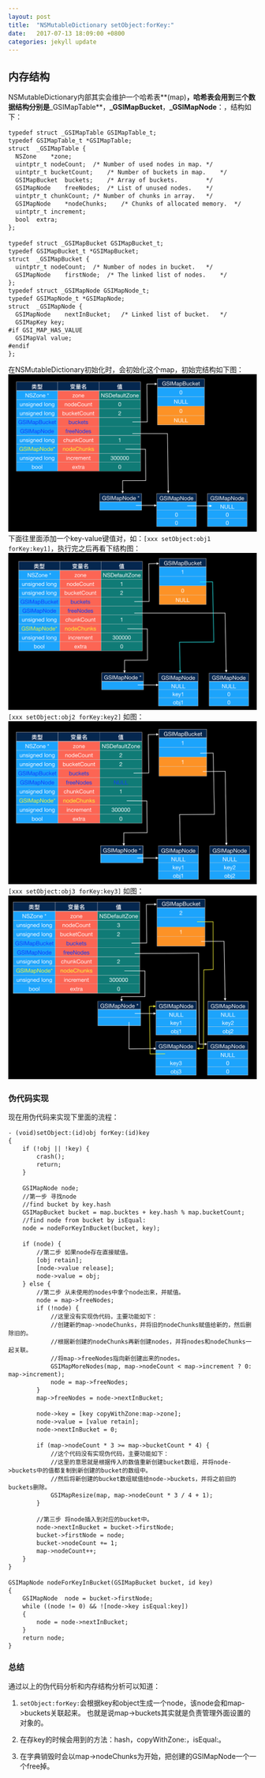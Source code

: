 ```yaml
---
layout: post
title:  "NSMutableDictionary setObject:forKey:"
date:   2017-07-13 18:09:00 +0800
categories: jekyll update
---
```


## 内存结构
NSMutableDictionary内部其实会维护一个哈希表**(map)**，哈希表会用到三个数据结构分别是**_GSIMapTable**，**_GSIMapBucket**，**_GSIMapNode**：，结构如下：

```
typedef struct _GSIMapTable GSIMapTable_t;
typedef GSIMapTable_t *GSIMapTable;
struct	_GSIMapTable {
  NSZone	*zone;
  uintptr_t	nodeCount;	/* Number of used nodes in map.	*/
  uintptr_t	bucketCount;	/* Number of buckets in map.	*/
  GSIMapBucket	buckets;	/* Array of buckets.		*/
  GSIMapNode	freeNodes;	/* List of unused nodes.	*/
  uintptr_t	chunkCount;	/* Number of chunks in array.	*/
  GSIMapNode	*nodeChunks;	/* Chunks of allocated memory.	*/
  uintptr_t	increment;
  bool	extra;
};

typedef struct _GSIMapBucket GSIMapBucket_t;
typedef GSIMapBucket_t *GSIMapBucket;
struct	_GSIMapBucket {
  uintptr_t	nodeCount;	/* Number of nodes in bucket.	*/
  GSIMapNode	firstNode;	/* The linked list of nodes.	*/
};
typedef struct _GSIMapNode GSIMapNode_t;
typedef GSIMapNode_t *GSIMapNode;
struct	_GSIMapNode {
  GSIMapNode	nextInBucket;	/* Linked list of bucket.	*/
  GSIMapKey	key;
#if	GSI_MAP_HAS_VALUE
  GSIMapVal	value;
#endif
};
```

在NSMutableDictionary初始化时，会初始化这个map，初始完结构如下图：
![初始化](https://raw.githubusercontent.com/war3tiger/war3tiger.github.io/master/resources/NSDictionary/01.png)
下面往里面添加一个key-value键值对，如：`[xxx setObject:obj1 forKey:key1]`，执行完之后再看下结构图：
![obj1_key1](https://raw.githubusercontent.com/war3tiger/war3tiger.github.io/master/resources/NSDictionary/02.png)
`[xxx setObject:obj2 forKey:key2]` 如图：
![obj2_key2](https://raw.githubusercontent.com/war3tiger/war3tiger.github.io/master/resources/NSDictionary/03.png)
`[xxx setObject:obj3 forKey:key3]` 如图：
![obj2_key3](https://raw.githubusercontent.com/war3tiger/war3tiger.github.io/master/resources/NSDictionary/04.png)

### 伪代码实现
现在用伪代码来实现下里面的流程：

```
- (void)setObject:(id)obj forKey:(id)key
{
    if (!obj || !key) {
        crash();
        return;
    }
    
    GSIMapNode node;
    //第一步 寻找node
    //find bucket by key.hash
    GSIMapBucket bucket = map.bucktes + key.hash % map.bucketCount;
    //find node from bucket by isEqual:
    node = nodeForKeyInBucket(bucket, key);
    
    if (node) {
        //第二步 如果node存在直接赋值。
        [obj retain];
        [node->value release];
        node->value = obj;
    } else {
        //第二步 从未使用的nodes中拿个node出来，并赋值。
        node = map->freeNodes;
        if (!node) {
            //这里没有实现伪代码，主要功能如下：
            //创建新的map->nodeChunks，并将旧的nodeChunks赋值给新的，然后删除旧的。
            //根据新创建的nodeChunks再新创建nodes，并将nodes和nodeChunks一起关联。
            //将map->freeNodes指向新创建出来的nodes。
            GSIMapMoreNodes(map, map->nodeCount < map->increment ? 0: map->increment);
            node = map->freeNodes;
        }
        map->freeNodes = node->nextInBucket;
        
        node->key = [key copyWithZone:map->zone];
        node->value = [value retain];
        node->nextInBucket = 0;
        
        if (map->nodeCount * 3 >= map->bucketCount * 4) {
            //这个代码没有实现伪代码，主要功能如下：
            //这里的意思就是根据传入的数值重新创建bucket数组，并将node->buckets中的值都复制到新创建的bucket的数组中。
            //然后将新创建的bucket数组赋值给node->buckets，并将之前旧的buckets删除。
            GSIMapResize(map, map->nodeCount * 3 / 4 + 1);
        }
        
        //第三步 将node插入到对应的bucket中。
        node->nextInBucket = bucket->firstNode;
        bucket->firstNode = node;
        bucket->nodeCount += 1;
        map->nodeCount++;
    }
}

GSIMapNode nodeForKeyInBucket(GSIMapBucket bucket, id key)
{
    GSIMapNode	node = bucket->firstNode;
    while ((node != 0) && ![node->key isEqual:key])
    {
        node = node->nextInBucket;
    }
    return node;
}
```

### 总结
通过以上的伪代码分析和内存结构分析可以知道：

1. `setObject:forKey:`会根据key和object生成一个node，该node会和map->buckets关联起来。
也就是说map->buckets其实就是负责管理外面设置的对象的。

2. 在存key的时候会用到的方法：hash，copyWithZone:，isEqual:。

3. 在字典销毁时会以map->nodeChunks为开始，把创建的GSIMapNode一个一个free掉。